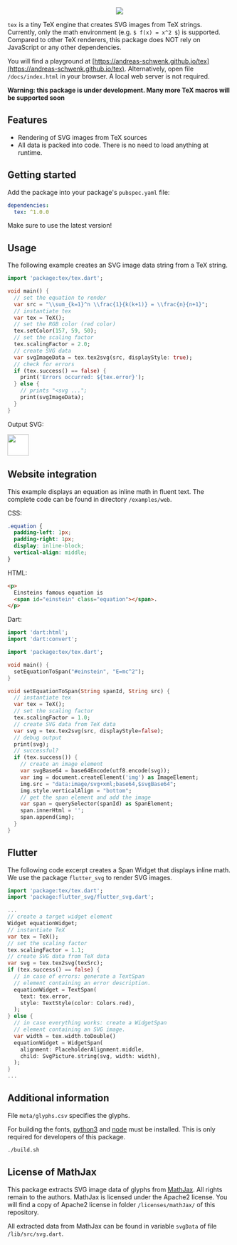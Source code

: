 <div style="text-align: center">
  <img src="https://raw.githubusercontent.com/andreas-schwenk/tex/main/docs/tex-logo.svg?v=2" style="max-width: 256px;"/>
</div>

`tex` is a tiny TeX engine that creates SVG images from TeX strings.
Currently, only the math environment (e.g. `$ f(x) = x^2 $`) is supported.
Compared to other TeX renderers, this package does NOT rely on JavaScript or any other dependencies.

You will find a playground at [https://andreas-schwenk.github.io/tex](https://andreas-schwenk.github.io/tex). Alternatively, open file `/docs/index.html` in your browser. A local web server is not required.

**Warning: this package is under development. Many more TeX macros will be supported soon**

## Features

- Rendering of SVG images from TeX sources
- All data is packed into code. There is no need to load anything at runtime.

## Getting started

Add the package into your package's `pubspec.yaml` file:

```yaml
dependencies:
  tex: ^1.0.0
```

Make sure to use the latest version!

## Usage

The following example creates an SVG image data string from a TeX string.

```dart
import 'package:tex/tex.dart';

void main() {
  // set the equation to render
  var src = "\\sum_{k=1}^n \\frac{1}{k(k+1)} = \\frac{n}{n+1}";
  // instantiate tex
  var tex = TeX();
  // set the RGB color (red color)
  tex.setColor(157, 59, 50); 
  // set the scaling factor
  tex.scalingFactor = 2.0;
  // create SVG data
  var svgImageData = tex.tex2svg(src, displayStyle: true);
  // check for errors
  if (tex.success() == false) {
    print('Errors occurred: ${tex.error}');
  } else {
    // prints "<svg ...";
    print(svgImageData);
  }
}
```

Output SVG:

<img src="https://raw.githubusercontent.com/andreas-schwenk/tex/main/img/example2.svg" style="height:48px; background-color: white;"/>

## Website integration

This example displays an equation as inline math in fluent text. The complete code can be found in directory `/examples/web`.

CSS:
```css
.equation {
  padding-left: 1px;
  padding-right: 1px;
  display: inline-block;
  vertical-align: middle;
}
```

HTML:
```html
<p>
  Einsteins famous equation is
  <span id="einstein" class="equation"></span>.
</p>
```

Dart:
```dart
import 'dart:html';
import 'dart:convert';

import 'package:tex/tex.dart';

void main() {
  setEquationToSpan("#einstein", "E=mc^2");
}

void setEquationToSpan(String spanId, String src) {
  // instantiate tex
  var tex = TeX();
  // set the scaling factor
  tex.scalingFactor = 1.0;
  // create SVG data from TeX data
  var svg = tex.tex2svg(src, displayStyle=false);
  // debug output
  print(svg);
  // successful?
  if (tex.success()) {
    // create an image element
    var svgBase64 = base64Encode(utf8.encode(svg));
    var img = document.createElement('img') as ImageElement;
    img.src = "data:image/svg+xml;base64,$svgBase64";
    img.style.verticalAlign = "bottom";
    // get the span element and add the image
    var span = querySelector(spanId) as SpanElement;
    span.innerHtml = '';
    span.append(img);
  }
}
```

## Flutter

The following code excerpt creates a Span Widget that displays inline math. We use the package `flutter_svg` to render SVG images.

```dart
import 'package:tex/tex.dart';
import 'package:flutter_svg/flutter_svg.dart';

...
// create a target widget element
Widget equationWidget;
// instantiate TeX
var tex = TeX();
// set the scaling factor
tex.scalingFactor = 1.1;
// create SVG data from TeX data
var svg = tex.tex2svg(texSrc);
if (tex.success() == false) {
  // in case of errors: generate a TextSpan
  // element containing an error description.
  equationWidget = TextSpan(
    text: tex.error,
    style: TextStyle(color: Colors.red),
  );
} else {
  // in case everything works: create a WidgetSpan
  // element containing an SVG image.
  var width = tex.width.toDouble()
  equationWidget = WidgetSpan(
    alignment: PlaceholderAlignment.middle,
    child: SvgPicture.string(svg, width: width),
  );
}
...
```

## Additional information

File `meta/glyphs.csv` specifies the glyphs.

For building the fonts, [python3](https://www.python.org) and [node](https://nodejs.org/en/) must be installed. This is only required for developers of this package.

```bash
./build.sh
```

## License of MathJax

This package extracts SVG image data of glyphs from [MathJax](https://www.mathjax.org). All rights remain to the authors. MathJax is licensed under the Apache2 license. You will find a copy of Apache2 license in folder `/licenses/mathJax/` of this repository.

All extracted data from MathJax can be found in variable `svgData` of file `/lib/src/svg.dart`.
